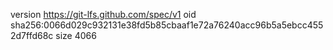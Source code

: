 version https://git-lfs.github.com/spec/v1
oid sha256:0066d029c932131e38fd5b85cbaaf1e72a76240acc96b5a5ebcc4552d7ffd68c
size 4066
